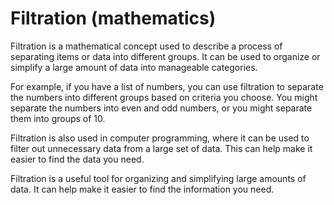 # Filtration (mathematics)

Filtration is a mathematical concept used to describe a process of separating items or data into different groups. It can be used to organize or simplify a large amount of data into manageable categories. 

For example, if you have a list of numbers, you can use filtration to separate the numbers into different groups based on criteria you choose. You might separate the numbers into even and odd numbers, or you might separate them into groups of 10. 

Filtration is also used in computer programming, where it can be used to filter out unnecessary data from a large set of data. This can help make it easier to find the data you need.

Filtration is a useful tool for organizing and simplifying large amounts of data. It can help make it easier to find the information you need.

